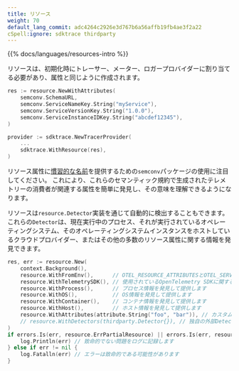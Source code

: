 ```yaml
---
title: リソース
weight: 70
default_lang_commit: adc4264c2926e3d767b6a56affb19fb4ae3f2a22
cSpell:ignore: sdktrace thirdparty
---
```


{{% docs/languages/resources-intro %}}

リソースは、初期化時にトレーサー、メーター、ロガープロバイダーに割り当てる必要があり、属性と同じように作成されます。

```go
res := resource.NewWithAttributes(
    semconv.SchemaURL,
    semconv.ServiceNameKey.String("myService"),
    semconv.ServiceVersionKey.String("1.0.0"),
    semconv.ServiceInstanceIDKey.String("abcdef12345"),
)

provider := sdktrace.NewTracerProvider(
    ...
    sdktrace.WithResource(res),
)
```

リソース属性に[慣習的な名前](/docs/concepts/semantic-conventions/)を提供するための`semconv`パッケージの使用に注目してください。
これにより、これらのセマンティック規約で生成されたテレメトリーの消費者が関連する属性を簡単に発見し、その意味を理解できるようになります。

リソースは`resource.Detector`実装を通じて自動的に検出することもできます。
これらの`Detector`は、現在実行中のプロセス、それが実行されているオペレーティングシステム、そのオペレーティングシステムインスタンスをホストしているクラウドプロバイダー、またはその他の多数のリソース属性に関する情報を発見できます。

```go
res, err := resource.New(
	context.Background(),
	resource.WithFromEnv(),      // OTEL_RESOURCE_ATTRIBUTESとOTEL_SERVICE_NAME環境変数から属性を発見して提供します
	resource.WithTelemetrySDK(), // 使用されているOpenTelemetry SDKに関する情報を発見して提供します
	resource.WithProcess(),      // プロセス情報を発見して提供します
	resource.WithOS(),           // OS情報を発見して提供します
	resource.WithContainer(),    // コンテナ情報を発見して提供します
	resource.WithHost(),         // ホスト情報を発見して提供します
	resource.WithAttributes(attribute.String("foo", "bar")), // カスタムリソース属性を追加します
	// resource.WithDetectors(thirdparty.Detector{}), // 独自の外部Detector実装を持参します
)
if errors.Is(err, resource.ErrPartialResource) || errors.Is(err, resource.ErrSchemaURLConflict) {
	log.Println(err) // 致命的でない問題をログに記録します
} else if err != nil {
	log.Fatalln(err) // エラーは致命的である可能性があります
}
```
